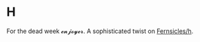 # H

For the dead week 𝓮𝓷𝓳𝓸𝔂𝓮𝓻. A sophisticated twist on [Fernsicles/h](https://github.com/Fernsicles/h).
